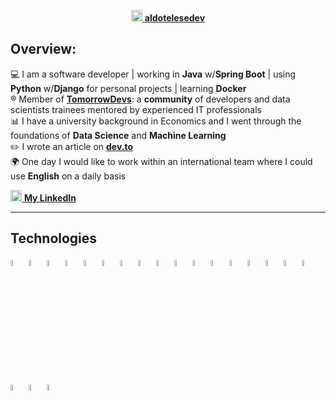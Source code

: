 <p align="center">
  <a href= "https://aldotelesedev.vercel.app/"><img src="https://img.icons8.com/ultraviolet/40/000000/domain.png" height="18" width="18"/> <b>aldotelesedev</b></a>
</p>

## Overview:

:computer: I am a software developer  |  working in **Java** w/**Spring Boot**  |  using **Python** w/**Django** for personal projects  |  learning **Docker**\
:registered: Member of [**TomorrowDevs**](https://www.tomorrowdevs.com): a **community** of developers and data scientists trainees mentored by experienced IT professionals\
:bar_chart: I have a university background in Economics and I went through the foundations of **Data Science** and **Machine Learning**\
:pencil2: I wrote an article on [**dev.to**](https://www.dev.to/aldotele)\
:earth_africa: One day I would like to work within an international team where I could use **English** on a daily basis

<a href= "https://www.linkedin.com/in/aldo-telese/"><img src="https://cdn4.iconfinder.com/data/icons/social-messaging-ui-color-shapes-2-free/128/social-linkedin-circle-512.png" height="18" width="18"/> <b>My LinkedIn </b></a>

***
## Technologies
<p>
  <img width="5%" src="https://www.vectorlogo.zone/logos/java/java-ar21.svg" />
  <img width="5%" src="https://www.vectorlogo.zone/logos/python/python-ar21.svg" />
  <img width="5%" src="https://www.vectorlogo.zone/logos/djangoproject/djangoproject-ar21.svg" />
  <img width="5%" src="https://www.vectorlogo.zone/logos/springio/springio-ar21.svg" />
  <img width="5%" src="https://www.vectorlogo.zone/logos/w3_html5/w3_html5-ar21.svg" />
  <img width="5%" src="https://www.vectorlogo.zone/logos/w3_css/w3_css-ar21.svg" />
  <img width="5%" src="https://www.vectorlogo.zone/logos/javascript/javascript-ar21.svg" />
  <img width="5%" src="https://www.vectorlogo.zone/logos/vuejs/vuejs-ar21.svg" />
  <img width="5%" src="https://www.vectorlogo.zone/logos/getbootstrap/getbootstrap-ar21.svg" />
  <img width="5%" src="https://www.vectorlogo.zone/logos/leafletjs/leafletjs-ar21.svg" />
  
  <img width="5%" src="https://www.vectorlogo.zone/logos/mysql/mysql-ar21.svg" />
  <img width="5%" src="https://www.vectorlogo.zone/logos/mongodb/mongodb-ar21.svg" />
  <img width="5%" src="https://www.vectorlogo.zone/logos/sqlite/sqlite-ar21.svg" />
  <img width="5%" src="https://www.vectorlogo.zone/logos/graphql/graphql-ar21.svg" />
  
  <img width="5%" src="https://www.vectorlogo.zone/logos/git-scm/git-scm-ar21.svg" />
  <img width="5%" src="https://www.vectorlogo.zone/logos/docker/docker-ar21.svg" />
  <img width="5%" src="https://www.vectorlogo.zone/logos/getpostman/getpostman-ar21.svg" />
  <img width="5%" src="https://www.vectorlogo.zone/logos/markdown-here/markdown-here-ar21.svg" />
  <img width="5%" src="https://www.vectorlogo.zone/logos/jupyter/jupyter-ar21.svg" />
  <img width="5%" src="https://www.vectorlogo.zone/logos/heroku/heroku-ar21.svg" />
</p>

<!--
[![Top Langs](https://github-readme-stats.vercel.app/api/top-langs/?username=aldotele&layout=compact&theme=vue)](https://github.com/anuraghazra/github-readme-stats)
-->

<!--
***
## My projects:

>> **Image Recognition Webapp** (team project in @Tomorrowdevs)

My work was related to the back-end and required me to use **Django** framework with **RESTful APIs**.

available at &#8594;  [Deploy link](https://gracious-mcclintock-220460.netlify.app/index.html)\
[Back-end repository](https://github.com/TD-team3/img-recognition-web-app-be)\
[Front-end repository](https://github.com/TD-team3/img-recognition-web-app-fe)

***

>> **Shorten 1000** (personal project)

A Url shortener with a *copy to clipboard* feature built in Django

available at &#8594;  [s1000.herokuapp.com](https://s1000.herokuapp.com/) \
[shorten1000 repository](https://github.com/aldotele/shorten1000)

***

>> **The Mystery Word** (personal project)

the English version of the Italian game called [*Ghigliottina*](https://www.youtube.com/watch?v=eLGqqjawDp8)

available at &#8594;  [themysteryword.herokuapp.com](https://themysteryword.herokuapp.com/) \
[mystery word repository](https://github.com/aldotele/mystery_word)

***

>> **Etsy.com Web Crawler** (team project in @Tomorrowdevs)

The project was part of a series of workshop related to *multithreading*.\
We decided to implement a web scraper that used **multithread** in order to boost
**image download** from the online marketplace ([**Etsy.com**](https://etsy.com))

[multi-crawler repository](https://github.com/aldotele/multi_crawler)

***

>> **Lotto lottery** (individual project in @Tomorrowdevs)
>
This project required me to implement a simulation of the Italian Lotto game by using **OOP** and **unittests**.

[Lotto game repository](https://github.com/aldotele/lotto_lottery) 

***
-->


<!--
**aldotele/aldotele** is a ✨ _special_ ✨ repository because its `README.md` (this file) appears on your GitHub profile.
Here are some ideas to get you started:
- 🔭 I’m currently working on ...
- 🌱 I’m currently learning ...
- 👯 I’m looking to collaborate on ...
- 🤔 I’m looking for help with ...
- 💬 Ask me about ...
- 📫 How to reach me: ...
- 😄 Pronouns: ...
- ⚡ Fun fact: ...
-->

<!--
 <img height="180em" align="left" src="https://github-readme-stats.vercel.app/api?username=aldotele&show_icons=true&hide_border=true&&count_private=true&include_all_commits=true"  width="40%" />
-->
